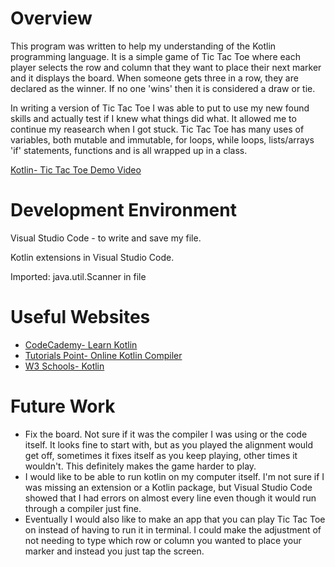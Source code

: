 # Overview

This program was written to help my understanding of the Kotlin programming language. 
It is a simple game of Tic Tac Toe where each player selects the row and column that they
want to place their next marker and it displays the board. When someone gets three in 
a row, they are declared as the winner. If no one 'wins' then it is considered a draw or tie.

In writing a version of Tic Tac Toe I was able to put to use my new found skills and actually test if I knew what things did what. It allowed me to continue my reasearch when I got stuck. Tic Tac Toe has many uses of variables, both mutable and immutable, for loops, while loops, lists/arrays 'if' statements, functions and is all wrapped up in a class. 


[Kotlin- Tic Tac Toe Demo Video](https://www.youtube.com/watch?v=kHcmzZWtWN8)

# Development Environment

Visual Studio Code - to write and save my file.

Kotlin extensions in Visual Studio Code. 

Imported: java.util.Scanner in file


# Useful Websites

- [CodeCademy- Learn Kotlin](https://www.codecademy.com/learn/learn-kotlin)
- [Tutorials Point- Online Kotlin Compiler](https://www.tutorialspoint.com/compile_kotlin_online.php)
- [W3 Schools- Kotlin](https://www.w3schools.com/kotlin/)

# Future Work

- Fix the board.  Not sure if it was the compiler I was using or the code itself. It looks fine to start with, but as you played the alignment would get off, sometimes it fixes itself as you keep playing, other times it wouldn't. This definitely makes the game harder to play.
- I would like to be able to run kotlin on my computer itself. I'm not sure if I was missing an extension or a Kotlin package, but Visual Studio Code showed that I had errors on almost every line even though it would run through a compiler just fine.
- Eventually I would also like to make an app that you can play Tic Tac Toe on instead of having to run it in terminal. I could make the adjustment of not needing to type which row or column you wanted to place your marker and instead you just tap the screen. 
